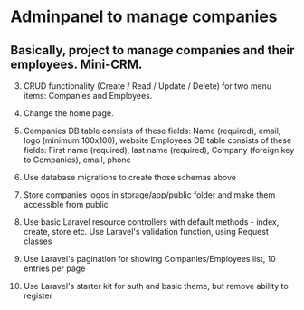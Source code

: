 # Adminpanel to manage companies

## Basically, project to manage companies and their employees. Mini-CRM.

3. CRUD functionality (Create / Read / Update / Delete) for two menu items: Companies and Employees.

3. Change the home page.

4. Companies DB table consists of these fields: Name (required), email, logo (minimum 100x100), website
Employees DB table consists of these fields: First name (required), last name (required), Company (foreign key to Companies), email, phone

5. Use database migrations to create those schemas above

6. Store companies logos in storage/app/public folder and make them accessible from public

7. Use basic Laravel resource controllers with default methods - index, create, store etc.
Use Laravel's validation function, using Request classes

8. Use Laravel's pagination for showing Companies/Employees list, 10 entries per page

9. Use Laravel's starter kit for auth and basic theme, but remove ability to register
